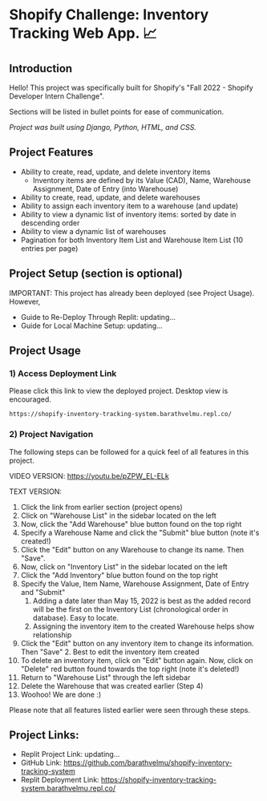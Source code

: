 # Shopify Challenge: Inventory Tracking Web App. 📈
## Introduction
Hello! This project was specifically built for Shopify's "Fall 2022 - Shopify Developer Intern Challenge".

Sections will be listed in bullet points for ease of communication. 

*Project was built using Django, Python, HTML, and CSS.*


## Project Features 
* Ability to create, read, update, and delete inventory items
    * Inventory items are defined by its Value (CAD), Name, Warehouse Assignment, Date of Entry (into Warehouse)
* Ability to create, read, update, and delete warehouses 
* Ability to assign each inventory item to a warehouse (and update) 
* Ability to view a dynamic list of inventory items: sorted by date in descending order
* Ability to view a dynamic list of warehouses
* Pagination for both Inventory Item List and Warehouse Item List (10 entries per page)


## Project Setup (section is optional)
IMPORTANT: This project has already been deployed (see Project Usage). However,

* Guide to Re-Deploy Through Replit: updating...
* Guide for Local Machine Setup: updating... 


## Project Usage
### 1) Access Deployment Link

Please click this link to view the deployed project. Desktop view is encouraged. 

```
https://shopify-inventory-tracking-system.barathvelmu.repl.co/
```
### 2) Project Navigation
The following steps can be followed for a quick feel of all features in this project.

VIDEO VERSION: https://youtu.be/pZPW_EL-ELk

TEXT VERSION:
1. Click the link from earlier section (project opens)
2. Click on "Warehouse List" in the sidebar located on the left
3. Now, click the "Add Warehouse" blue button found on the top right
4. Specify a Warehouse Name and click the "Submit" blue button (note it's created!)
5. Click the "Edit" button on any Warehouse to change its name. Then "Save".
6. Now, click on "Inventory List" in the sidebar located on the left
7. Click the "Add Inventory" blue button found on the top right
8. Specify the Value, Item Name, Warehouse Assignment, Date of Entry and "Submit"
    1. Adding a date later than May 15, 2022 is best as the added record will be the first on the Inventory List (chronological order in database). Easy to locate.
    2. Assigning the inventory item to the created Warehouse helps show relationship
9. Click the "Edit" button on any inventory item to change its information. Then "Save"
    2. Best to edit the inventory item created 
11. To delete an inventory item, click on "Edit" button again. Now, click on "Delete" red button found towards the top right (note it's deleted!)
12. Return to "Warehouse List" through the left sidebar
13. Delete the Warehouse that was created earlier (Step 4)
14. Woohoo! We are done :)

Please note that all features listed earlier were seen through these steps.


## Project Links: 
* Replit Project Link: updating...
* GitHub Link: https://github.com/barathvelmu/shopify-inventory-tracking-system
* Replit Deployment Link: https://shopify-inventory-tracking-system.barathvelmu.repl.co/


